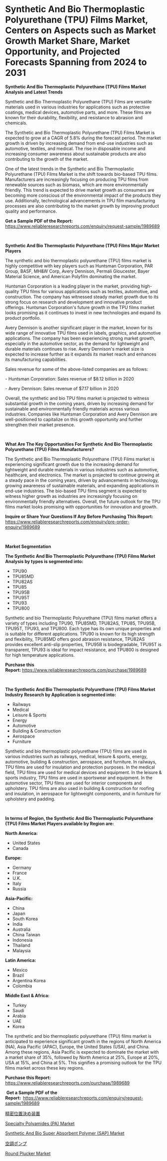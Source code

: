 <p><h1>Synthetic And Bio Thermoplastic Polyurethane (TPU) Films Market, Centers on Aspects such as Market Growth Market Share, Market Opportunity, and Projected Forecasts Spanning from 2024 to 2031</h1></p><p><strong>Synthetic And Bio Thermoplastic Polyurethane (TPU) Films Market Analysis and Latest Trends</strong></p>
<p><p>Synthetic and Bio Thermoplastic Polyurethane (TPU) Films are versatile materials used in various industries for applications such as protective coatings, medical devices, automotive parts, and more. These films are known for their durability, flexibility, and resistance to abrasion and chemicals.</p><p>The Synthetic and Bio Thermoplastic Polyurethane (TPU) Films Market is expected to grow at a CAGR of 5.8% during the forecast period. The market growth is driven by increasing demand from end-use industries such as automotive, textiles, and medical. The rise in disposable income and increasing consumer awareness about sustainable products are also contributing to the growth of the market.</p><p>One of the latest trends in the Synthetic and Bio Thermoplastic Polyurethane (TPU) Films Market is the shift towards bio-based TPU films. Manufacturers are increasingly focusing on producing TPU films from renewable sources such as biomass, which are more environmentally friendly. This trend is expected to drive market growth as consumers are becoming more conscious of the environmental impact of the products they use. Additionally, technological advancements in TPU film manufacturing processes are also contributing to the market growth by improving product quality and performance.</p></p>
<p><strong>Get a Sample PDF of the Report:&nbsp;</strong> <a href="https://www.reliableresearchreports.com/enquiry/request-sample/1989689">https://www.reliableresearchreports.com/enquiry/request-sample/1989689</a></p>
<p>&nbsp;</p>
<p><strong>Synthetic And Bio Thermoplastic Polyurethane (TPU) Films Major Market Players</strong></p>
<p><p>The synthetic and bio thermoplastic polyurethane (TPU) films market is highly competitive with key players such as Huntsman Corporation, PAR Group, BASF, MH&W Corp, Avery Dennison, Permali Gloucester, Bayer Material Science, and American Polyfilm dominating the market.</p><p>Huntsman Corporation is a leading player in the market, providing high-quality TPU films for various applications such as textiles, automotive, and construction. The company has witnessed steady market growth due to its strong focus on research and development and innovative product offerings. Huntsman Corporation's future growth in the TPU films market looks promising as it continues to invest in new technologies and expand its product portfolio.</p><p>Avery Dennison is another significant player in the market, known for its wide range of innovative TPU films used in labels, graphics, and automotive applications. The company has been experiencing strong market growth, especially in the automotive sector, as the demand for lightweight and durable materials continues to rise. Avery Dennison's market size is expected to increase further as it expands its market reach and enhances its manufacturing capabilities.</p><p>Sales revenue for some of the above-listed companies are as follows:</p><p>- Huntsman Corporation: Sales revenue of $8.12 billion in 2020</p><p>- Avery Dennison: Sales revenue of $7.17 billion in 2020</p><p>Overall, the synthetic and bio TPU films market is projected to witness substantial growth in the coming years, driven by increasing demand for sustainable and environmentally friendly materials across various industries. Companies like Huntsman Corporation and Avery Dennison are well-positioned to capitalize on this growth opportunity and further strengthen their market presence.</p></p>
<p>&nbsp;</p>
<p><strong>What Are The Key Opportunities For Synthetic And Bio Thermoplastic Polyurethane (TPU) Films Manufacturers?</strong></p>
<p><p>The Synthetic and Bio Thermoplastic Polyurethane (TPU) Films market is experiencing significant growth due to the increasing demand for lightweight and durable materials in various industries such as automotive, healthcare, and electronics. The market is projected to continue growing at a steady pace in the coming years, driven by advancements in technology, growing awareness of sustainable materials, and expanding applications in end-use industries. The bio-based TPU films segment is expected to witness higher growth as industries are increasingly focusing on environmentally friendly alternatives. Overall, the future outlook for the TPU films market looks promising with opportunities for innovation and growth.</p></p>
<p><strong>Inquire or Share Your Questions If Any Before Purchasing This Report:</strong> <a href="https://www.reliableresearchreports.com/enquiry/pre-order-enquiry/1989689">https://www.reliableresearchreports.com/enquiry/pre-order-enquiry/1989689</a></p>
<p>&nbsp;</p>
<p><strong>Market Segmentation</strong></p>
<p><strong>The Synthetic And Bio Thermoplastic Polyurethane (TPU) Films Market Analysis by types is segmented into:</strong></p>
<p><ul><li>TPU90</li><li>TPU85MD</li><li>TPU82AS</li><li>TPU85</li><li>TPU95B</li><li>TPU95T</li><li>TPU93</li><li>TPU800</li></ul></p>
<p><p>Synthetic and bio Thermoplastic Polyurethane (TPU) films market offers a variety of types including TPU90, TPU85MD, TPU82AS, TPU85, TPU95B, TPU95T, TPU93, and TPU800. Each type has its own unique properties and is suitable for different applications. TPU90 is known for its high strength and flexibility, TPU85MD offers good abrasion resistance, TPU82AS provides excellent anti-slip properties, TPU95B is biodegradable, TPU95T is transparent, TPU93 is ideal for impact resistance, and TPU800 is designed for high temperature applications.</p></p>
<p><strong>Purchase this Report:&nbsp;</strong><a href="https://www.reliableresearchreports.com/purchase/1989689">https://www.reliableresearchreports.com/purchase/1989689</a></p>
<p>&nbsp;</p>
<p><strong>The Synthetic And Bio Thermoplastic Polyurethane (TPU) Films Market Industry Research by Application is segmented into:</strong></p>
<p><ul><li>Railways</li><li>Medical</li><li>Leisure & Sports</li><li>Energy</li><li>Automotive</li><li>Building & Construction</li><li>Aerospace</li><li>Furniture</li></ul></p>
<p><p>Synthetic and bio thermoplastic polyurethane (TPU) films are used in various industries such as railways, medical, leisure & sports, energy, automotive, building & construction, aerospace, and furniture. In railways, TPU films are used for insulation and protection purposes. In the medical field, TPU films are used for medical devices and equipment. In the leisure & sports industry, TPU films are used in sportswear and equipment. In the automotive sector, TPU films are used for interior components and upholstery. TPU films are also used in building & construction for roofing and insulation, in aerospace for lightweight components, and in furniture for upholstery and padding.</p></p>
<p>&nbsp;</p>
<p><strong>In terms of Region, the Synthetic And Bio Thermoplastic Polyurethane (TPU) Films Market Players available by Region are:</strong></p>
<p>
    <p> <strong> North America: </strong>
        <ul>
            <li>United States</li>
            <li>Canada</li>
        </ul>
        </p> 
    <p> <strong> Europe: </strong>
        <ul>
            <li>Germany</li>
            <li>France</li>
            <li>U.K.</li>
            <li>Italy</li>
            <li>Russia</li>
        </ul>
        </p> 
    <p> <strong> Asia-Pacific: </strong>
        <ul>
            <li>China</li>
            <li>Japan</li>
            <li>South Korea</li>
            <li>India</li>
            <li>Australia</li>
            <li>China Taiwan</li>
            <li>Indonesia</li>
            <li>Thailand</li>
            <li>Malaysia</li>
        </ul>
        </p> 
    <p> <strong> Latin America: </strong>
        <ul>
            <li>Mexico</li>
            <li>Brazil</li>
            <li>Argentina Korea</li>
            <li>Colombia</li>
        </ul>
        </p> 
    <p> <strong> Middle East & Africa: </strong>
        <ul>
            <li>Turkey</li>
            <li>Saudi</li>
            <li>Arabia</li>
            <li>UAE</li>
            <li>Korea</li>
        </ul>
    </p>
    </p>
<p><p>The synthetic and bio thermoplastic polyurethane (TPU) films market is anticipated to experience significant growth in the regions of North America (NA), Asia Pacific (APAC), Europe, the United States (USA), and China. Among these regions, Asia Pacific is expected to dominate the market with a market share of 35%, followed by North America at 25%, Europe at 20%, USA at 15%, and China at 5%. This signifies a promising outlook for the TPU films market across these key regions.</p></p>
<p><strong>Purchase this Report: </strong><a href="https://www.reliableresearchreports.com/purchase/1989689">https://www.reliableresearchreports.com/purchase/1989689</a></p>
<p>&nbsp;<strong>Get a Sample PDF of the Report:&nbsp;&nbsp;</strong><a href="https://www.reliableresearchreports.com/enquiry/request-sample/1989689">https://www.reliableresearchreports.com/enquiry/request-sample/1989689</a></p>
<p><strong></strong></p>
<p><p><a href="https://github.com/avwofrml53535/Market-Research-Report-List-1/blob/main/15548102336.md">精密位置決め装置</a></p><p><a href="https://github.com/zjyglelu/Market-Research-Report-List-1/blob/main/specialty-polyamides-pa-market.md">Specialty Polyamides (PA) Market</a></p><p><a href="https://github.com/mbisetmhermsr/Market-Research-Report-List-1/blob/main/synthetic-and-bio-super-absorbent-polymer-sap-market.md">Synthetic And Bio Super Absorbent Polymer (SAP) Market</a></p><p><a href="https://github.com/vtbvgl20191192/Market-Research-Report-List-1/blob/main/77566272337.md">空調ポンプ</a></p><p><a href="https://issuu.com/reportprime-2/docs/round-plucker-market-size-2030.pptx">Round Plucker Market</a></p></p>
